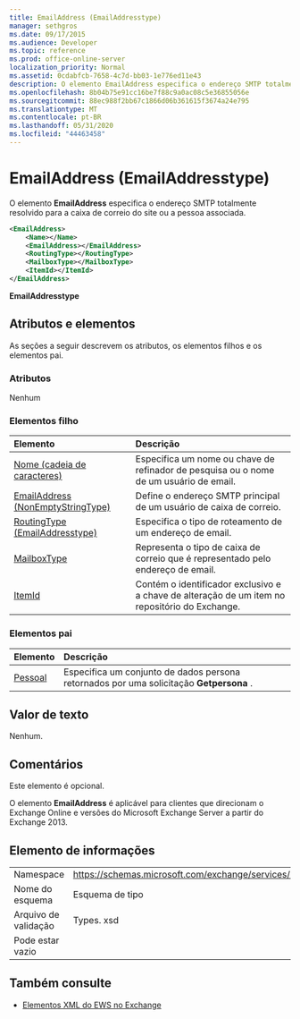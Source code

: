 ```yaml
---
title: EmailAddress (EmailAddresstype)
manager: sethgros
ms.date: 09/17/2015
ms.audience: Developer
ms.topic: reference
ms.prod: office-online-server
localization_priority: Normal
ms.assetid: 0cdabfcb-7658-4c7d-bb03-1e776ed11e43
description: O elemento EmailAddress especifica o endereço SMTP totalmente resolvido para a caixa de correio do site ou a pessoa associada.
ms.openlocfilehash: 8b04b75e91cc16be7f88c9a0ac08c5e36855056e
ms.sourcegitcommit: 88ec988f2bb67c1866d06b361615f3674a24e795
ms.translationtype: MT
ms.contentlocale: pt-BR
ms.lasthandoff: 05/31/2020
ms.locfileid: "44463458"
---
```

# <a name="emailaddress-emailaddresstype"></a>EmailAddress (EmailAddresstype)

O elemento **EmailAddress** especifica o endereço SMTP totalmente resolvido para a caixa de correio do site ou a pessoa associada. 
  
```xml
<EmailAddress>
    <Name></Name>
    <EmailAddress></EmailAddress>
    <RoutingType></RoutingType>
    <MailboxType></MailboxType>
    <ItemId></ItemId>
</EmailAddress>
```

 **EmailAddresstype**
## <a name="attributes-and-elements"></a>Atributos e elementos

As seções a seguir descrevem os atributos, os elementos filhos e os elementos pai.
  
### <a name="attributes"></a>Atributos

Nenhum
  
### <a name="child-elements"></a>Elementos filho

|**Elemento**|**Descrição**|
|:-----|:-----|
|[Nome (cadeia de caracteres)](name-string.md) <br/> |Especifica um nome ou chave de refinador de pesquisa ou o nome de um usuário de email.  <br/> |
|[EmailAddress (NonEmptyStringType)](emailaddress-nonemptystringtype.md) <br/> |Define o endereço SMTP principal de um usuário de caixa de correio.  <br/> |
|[RoutingType (EmailAddresstype)](routingtype-emailaddresstype.md) <br/> |Especifica o tipo de roteamento de um endereço de email.  <br/> |
|[MailboxType](mailboxtype.md) <br/> |Representa o tipo de caixa de correio que é representado pelo endereço de email.  <br/> |
|[ItemId](itemid.md) <br/> |Contém o identificador exclusivo e a chave de alteração de um item no repositório do Exchange.  <br/> |
   
### <a name="parent-elements"></a>Elementos pai

|**Elemento**|**Descrição**|
|:-----|:-----|
|[Pessoal](persona.md) <br/> |Especifica um conjunto de dados persona retornados por uma solicitação **Getpersona** .  <br/> |
   
## <a name="text-value"></a>Valor de texto

Nenhum.
  
## <a name="remarks"></a>Comentários

Este elemento é opcional.
  
O elemento **EmailAddress** é aplicável para clientes que direcionam o Exchange Online e versões do Microsoft Exchange Server a partir do Exchange 2013. 
  
## <a name="element-information"></a>Elemento de informações

|||
|:-----|:-----|
|Namespace  <br/> |https://schemas.microsoft.com/exchange/services/2006/types  <br/> |
|Nome do esquema  <br/> |Esquema de tipo  <br/> |
|Arquivo de validação  <br/> |Types. xsd  <br/> |
|Pode estar vazio  <br/> ||
   
## <a name="see-also"></a>Também consulte

- [Elementos XML do EWS no Exchange](ews-xml-elements-in-exchange.md)

